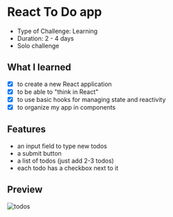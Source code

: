 # React To Do app

- Type of Challenge: Learning
- Duration: 2 - 4 days
- Solo challenge

## What I learned 
- [x] to create a new React application
- [x] to be able to "think in React"
- [x] to use basic hooks for managing state and reactivity
- [x] to organize my app in components

## Features
- an input field to type new todos
- a submit button
- a list of todos (just add 2-3 todos)
- each todo has a checkbox next to it

## Preview
![todos](https://user-images.githubusercontent.com/82021643/134004846-83f21203-97d4-4b28-a716-44805603c7a5.png)
